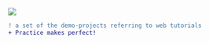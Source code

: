 ![](https://img.shields.io/github/repo-size/bgzocg/demo-hell)

```diff
! a set of the demo-projects referring to web tutorials
+ Practice makes perfect!
```